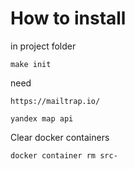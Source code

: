 # How to install
in project folder
```text
make init
```

need
```text
https://mailtrap.io/

yandex map api
```


Clear docker containers
```text
docker container rm src-
```
